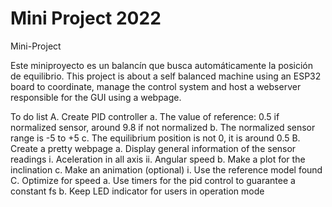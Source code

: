 # Mini Project 2022
Mini-Project

Este miniproyecto es un balancín que busca automáticamente la posición de equilibrio.
This project is about a self balanced machine using an ESP32 board to coordinate, manage the control system and host a webserver responsible for the GUI using a webpage.

To do list
A. Create PID controller
	a. The value of reference: 0.5 if normalized sensor, around 9.8 if not normalized
	b. The normalized sensor range is -5 to +5
	c. The equilibrium position is not 0, it is around 0.5
B. Create a pretty webpage
	a. Display general information of the sensor readings
		i. Aceleration in all axis
		ii. Angular speed
	b. Make a plot for the inclination
	c. Make an animation (optional)
		i. Use the reference model found
C. Optimize for speed
	a. Use timers for the pid control to guarantee a constant fs
	b. Keep LED indicator for users in operation mode

